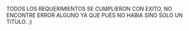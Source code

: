 TODOS LOS REQUERIMIENTOS SE CUMPLIERON CON EXITO, NO ENCONTRE ERROR ALGUNO YA QUE PUES NO
HABIA SINO SOLO UN TITULO. ;)